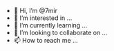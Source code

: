 - 👋 Hi, I’m @7mir
- 👀 I’m interested in ...
- 🌱 I’m currently learning ...
- 💞️ I’m looking to collaborate on ...
- 📫 How to reach me ...

<!---
7mir/7mir is a ✨ special ✨ repository because its `README.md` (this file) appears on your GitHub profile.
You can click the Preview link to take a look at your changes.
--->
